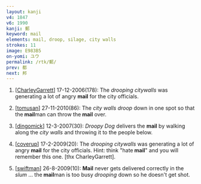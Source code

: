 ```yaml
---
layout: kanji
v4: 1847
v6: 1990
kanji: 郵
keyword: mail
elements: mail, droop, silage, city walls
strokes: 11
image: E983B5
on-yomi: ユウ
permalink: /rtk/郵/
prev: 都
next: 邦
---
```


1) [<a href="http://kanji.koohii.com/profile/CharleyGarrett">CharleyGarrett</a>] 17-12-2006(178): The <em>drooping</em> <em>citywalls</em> was generating a lot of angry <strong>mail</strong> for the city officials.

2) [<a href="http://kanji.koohii.com/profile/tomusan">tomusan</a>] 27-11-2010(86): The <em>city walls</em> <em>droop</em> down in one spot so that the<strong> mail</strong>man can throw the<strong> mail</strong> over.

3) [<a href="http://kanji.koohii.com/profile/dingomick">dingomick</a>] 12-3-2007(30): <em>Droopy Dog</em> delivers the <strong>mail</strong> by walking along the <em>city walls</em> and throwing it to the people below.

4) [<a href="http://kanji.koohii.com/profile/coverup">coverup</a>] 17-2-2009(20): The <em>drooping</em> <em>citywalls</em> was generating a lot of angry <strong>mail</strong> for the city officials. Hint: think &quot;hate<strong> mail</strong>&quot; and you will remember this one. [thx CharleyGarrett].

5) [<a href="http://kanji.koohii.com/profile/swiftman">swiftman</a>] 26-8-2009(10): <strong>Mail</strong> never gets delivered correctly in the <em>slum</em> ... the<strong> mail</strong>man is too busy <em>drooping</em> down so he doesn&#039;t get shot.

